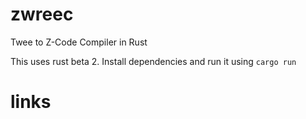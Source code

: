 # zwreec
Twee to Z-Code Compiler in Rust

This uses rust beta 2. Install dependencies and run it using `cargo run`

# links
